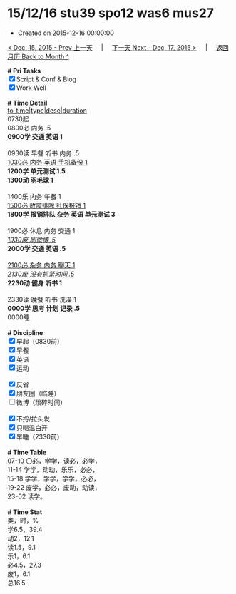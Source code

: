 # 15/12/16 stu39 spo12 was6 mus27

- Created on 2015-12-16 00:00:00

[< Dec. 15, 2015 - Prev 上一天](/_archived/lifelogs/2015/12/d15.md) &nbsp; &nbsp; | &nbsp; &nbsp; [下一天 Next - Dec. 17, 2015 >](/_archived/lifelogs/2015/12/d17.md) &nbsp; &nbsp; |  &nbsp; &nbsp; [返回月历 Back to Month ^](/_archived/lifelogs/2015/12/index.md)
<br/><div><b># Pri Tasks</b></div><div><input checked="true" type="checkbox"/>Script &amp; Conf &amp; Blog</div><div><input checked="true" type="checkbox"/>Work Well</div><div><br/></div><div><b># Time Detail</b></div><div><u>to_time|type|desc|duration</u></div><div>0730起</div><div>0800必 内务 .5</div><div><b>0900学 交通 英语 1</b></div><div><br/></div><div>0930读 早餐 听书 内务 .5</div><div><u>1030必 内务 英语 手机备份 1</u></div><div><b>1200学 单元测试 1.5</b></div><div><b>1300动 羽毛球 1</b></div><div><br/></div><div>1400乐 内务 午餐 1</div><div><u>1500必 故障排除 社保报销 1</u></div><div><b>1800学 报销排队 杂务 英语 单元测试 3</b></div><div><br/></div><div>1900必 休息 内务 交通 1</div><div><u><i>1930废 刷微博 .5</i></u></div><div><b>2000学 交通 英语 .5</b></div><div><br/></div><div><u>2100必 杂务 内务 聊天 1</u></div><div><u><i>2130废 没有抓紧时间 .5</i></u></div><div><b>2230动 健身 听书 1</b></div><div><br/></div><div>2330读 晚餐 听书 洗澡 1</div><div><b>0000学 思考 计划 记录 .5</b></div><div>0000睡</div><div><br/></div><div><b># Discipline</b></div><div><input checked="true" type="checkbox"/>早起（0830前）</div><div><input checked="true" type="checkbox"/>早餐</div><div><input checked="true" type="checkbox"/>英语</div><div><input checked="true" type="checkbox"/>运动</div><div><br/></div><div><input checked="true" type="checkbox"/>反省</div><div><input checked="true" type="checkbox"/>朋友圈（临睡）</div><div><input type="checkbox"/>微博（琐碎时间）</div><div><br/></div><div><input checked="true" type="checkbox"/>不捋/拉头发</div><div><input checked="true" type="checkbox"/>只喝温白开</div><div><input checked="true" type="checkbox"/>早睡（2330前）</div><div><br/></div><div><b># Time Table</b></div><div>07-10 〇必，学学，读必，必学，</div><div>11-14 学学，动动，乐乐，必必，</div><div>15-18 学学，学学，学学，必必，</div><div>19-22 废学，必必，废动，动读，</div><div>23-02 读学。</div><div><br/></div><div><b># Time Stat</b></div><div>类，时，%</div><div>学6.5，39.4</div><div>动2，12.1</div><div>读1.5，9.1</div><div>乐1，6.1</div><div>必4.5，27.3</div><div>废1，6.1</div><div>总16.5</div>
